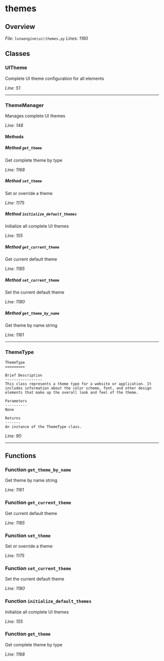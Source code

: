 # themes

## Overview

*File: `lunaengine\ui\themes.py`*
*Lines: 1190*

## Classes

### UITheme

Complete UI theme configuration for all elements

*Line: 51*

---

### ThemeManager

Manages complete UI themes

*Line: 148*

#### Methods

##### Method `get_theme`

Get complete theme by type

*Line: 1168*

##### Method `set_theme`

Set or override a theme

*Line: 1175*

##### Method `initialize_default_themes`

Initialize all complete UI themes

*Line: 155*

##### Method `get_current_theme`

Get current default theme

*Line: 1185*

##### Method `set_current_theme`

Set the current default theme

*Line: 1180*

##### Method `get_theme_by_name`

Get theme by name string

*Line: 1161*

---

### ThemeType

```
ThemeType
=========

Brief Description
-----------------
This class represents a theme type for a website or application. It includes information about the color scheme, font, and other design elements that make up the overall look and feel of the theme.

Parameters
----------
None

Returns
-------
An instance of the ThemeType class.
```

*Line: 90*

---

## Functions

### Function `get_theme_by_name`

Get theme by name string

*Line: 1161*

### Function `get_current_theme`

Get current default theme

*Line: 1185*

### Function `set_theme`

Set or override a theme

*Line: 1175*

### Function `set_current_theme`

Set the current default theme

*Line: 1180*

### Function `initialize_default_themes`

Initialize all complete UI themes

*Line: 155*

### Function `get_theme`

Get complete theme by type

*Line: 1168*

